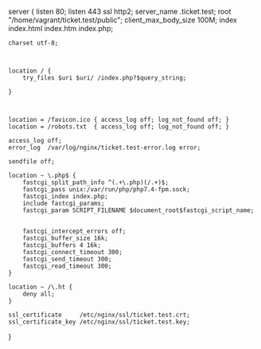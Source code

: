 
server {
    listen 80;
    listen 443 ssl http2;
    server_name .ticket.test;
    root "/home/vagrant/ticket.test/public";
        client_max_body_size 100M;
    index index.html index.htm index.php;

    charset utf-8;



    location / {
        try_files $uri $uri/ /index.php?$query_string;

    }



    location = /favicon.ico { access_log off; log_not_found off; }
    location = /robots.txt  { access_log off; log_not_found off; }

    access_log off;
    error_log  /var/log/nginx/ticket.test-error.log error;

    sendfile off;

    location ~ \.php$ {
        fastcgi_split_path_info ^(.+\.php)(/.+)$;
        fastcgi_pass unix:/var/run/php/php7.4-fpm.sock;
        fastcgi_index index.php;
        include fastcgi_params;
        fastcgi_param SCRIPT_FILENAME $document_root$fastcgi_script_name;


        fastcgi_intercept_errors off;
        fastcgi_buffer_size 16k;
        fastcgi_buffers 4 16k;
        fastcgi_connect_timeout 300;
        fastcgi_send_timeout 300;
        fastcgi_read_timeout 300;
    }

    location ~ /\.ht {
        deny all;
    }

    ssl_certificate     /etc/nginx/ssl/ticket.test.crt;
    ssl_certificate_key /etc/nginx/ssl/ticket.test.key;
}

